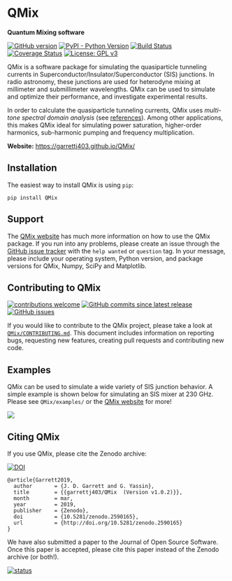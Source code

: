 # QMix

**Quantum Mixing software**

[![GitHub version](https://badge.fury.io/gh/garrettj403%2FQMix.svg)](https://pypi.org/project/QMix/)
[![PyPI - Python Version](https://img.shields.io/pypi/pyversions/QMix.svg)](https://pypi.org/project/QMix/)
[![Build Status](https://travis-ci.org/garrettj403/QMix.svg?branch=master)](https://travis-ci.org/garrettj403/QMix)
[![Coverage Status](https://coveralls.io/repos/github/garrettj403/QMix/badge.svg?branch=master)](https://coveralls.io/github/garrettj403/QMix?branch=master)
[![License: GPL v3](https://img.shields.io/badge/License-GPL%20v3-blue.svg)](https://github.com/garrettj403/QMix/blob/master/LICENSE)

QMix is a software package for simulating the quasiparticle tunneling currents in Superconductor/Insulator/Superconductor (SIS) junctions. In radio astronomy, these junctions are used for heterodyne mixing at millimeter and submillimeter wavelengths. QMix can be used to simulate and optimize their performance, and investigate experimental results.

In order to calculate the quasiparticle tunneling currents, QMix uses *multi-tone spectral domain analysis* (see [references](https://garrettj403.github.io/QMix/references.html)). Among other applications, this makes QMix ideal for simulating power saturation, higher-order harmonics, sub-harmonic pumping and frequency multiplication.

**Website:** https://garrettj403.github.io/QMix/

Installation
------------

The easiest way to install QMix is using ``pip``:

    pip install QMix

Support 
-------

The [QMix website](https://garrettj403.github.io/QMix/) has much more information on how to use the QMix package. If you run into any problems, please create an issue through the [GitHub issue tracker](https://github.com/garrettj403/QMix/issues) with the ``help wanted`` or ``question`` tag. In your message, please include your operating system, Python version, and package versions for QMix, Numpy, SciPy and Matplotlib.

Contributing to QMix
--------------------

[![contributions welcome](https://img.shields.io/badge/contributions-welcome-brightgreen.svg?style=flat)](https://github.com/garrettj403/QMix/blob/master/CONTRIBUTING.md)
[![GitHub commits since latest release](https://img.shields.io/github/commits-since/garrettj403/QMix/latest.svg)](https://github.com/garrettj403/QMix/commits/master)
[![GitHub issues](https://img.shields.io/github/issues-raw/garrettj403/QMix.svg)](https://github.com/garrettj403/QMix/issues)

If you would like to contribute to the QMix project, please take a look at [``QMix/CONTRIBUTING.md``](https://github.com/garrettj403/QMix/blob/master/CONTRIBUTING.md). This document includes information on reporting bugs, requesting new features, creating pull requests and contributing new code.

Examples
--------

QMix can be used to simulate a wide variety of SIS junction behavior. A simple example is shown below for simulating an SIS mixer at 230 GHz. Please see ``QMix/examples/`` or the [QMix website](https://garrettj403.github.io/QMix/single-tone-simple.html) for more! 

![](example.png)

Citing QMix
-----------

If you use QMix, please cite the Zenodo archive: 

[![DOI](https://zenodo.org/badge/DOI/10.5281/zenodo.2557839.svg)](https://doi.org/10.5281/zenodo.2557839)

    @article{Garrett2019,
      author       = {J. D. Garrett and G. Yassin},
      title        = {{garrettj403/QMix  (Version v1.0.2)}},
      month        = mar,
      year         = 2019,
      publisher    = {Zenodo},
      doi          = {10.5281/zenodo.2590165},
      url          = {http://doi.org/10.5281/zenodo.2590165}
    }

We have also submitted a paper to the Journal of Open Source Software. Once this paper is accepted, please cite this paper instead of the Zenodo archive (or both!).

[![status](http://joss.theoj.org/papers/00018094ad4ceb3165ed9515e6f912a4/status.svg)](http://joss.theoj.org/papers/00018094ad4ceb3165ed9515e6f912a4)
